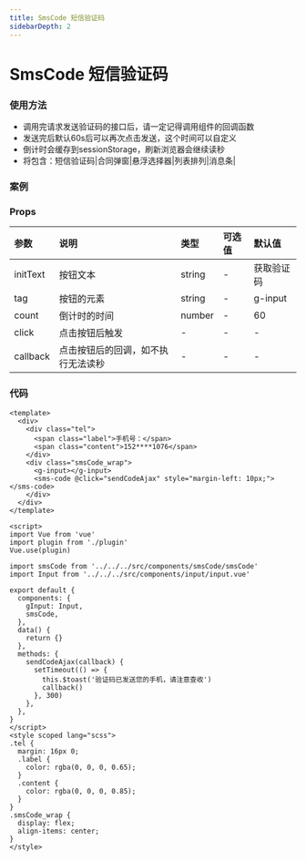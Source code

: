 ```yaml
---
title: SmsCode 短信验证码
sidebarDepth: 2
---
```


# SmsCode 短信验证码

### 使用方法

- 调用完请求发送验证码的接口后，请一定记得调用组件的回调函数
- 发送完后默认60s后可以再次点击发送，这个时间可以自定义
- 倒计时会缓存到sessionStorage，刷新浏览器会继续读秒
- 将包含：短信验证码|合同弹窗|悬浮选择器|列表排列|消息条|

### 案例

<code-demos></code-demos>

### Props

参数	| 说明	| 类型	| 可选值	| 默认值
:--- | :---| :--- | :--- | :---
initText | 按钮文本 | string | - | 获取验证码
tag | 按钮的元素 | string | - |  g-input
count | 倒计时的时间 | number | - | 60
click | 点击按钮后触发 | - | - | -
callback | 点击按钮后的回调，如不执行无法读秒 | - | - | -

### 代码
```
<template>
  <div>
    <div class="tel">
      <span class="label">手机号：</span>
      <span class="content">152****1076</span>
    </div>
    <div class="smsCode_wrap">
      <g-input></g-input>
      <sms-code @click="sendCodeAjax" style="margin-left: 10px;"></sms-code>
    </div>
  </div>
</template>

<script>
import Vue from 'vue'
import plugin from './plugin'
Vue.use(plugin)

import smsCode from '../../../src/components/smsCode/smsCode'
import Input from '../../../src/components/input/input.vue'

export default {
  components: {
    gInput: Input,
    smsCode,
  },
  data() {
    return {}
  },
  methods: {
    sendCodeAjax(callback) {
      setTimeout(() => {
        this.$toast('验证码已发送您的手机，请注意查收')
        callback()
      }, 300)
    },
  },
}
</script>
<style scoped lang="scss">
.tel {
  margin: 16px 0;
  .label {
    color: rgba(0, 0, 0, 0.65);
  }
  .content {
    color: rgba(0, 0, 0, 0.85);
  }
}
.smsCode_wrap {
  display: flex;
  align-items: center;
}
</style>

```